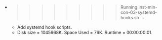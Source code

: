 * >>>>>>>>> Running inst-min-con-03-systemd-hooks.sh ...
  * Add systemd hook scripts.
  * Disk size = 1045668K. Space Used = 76K. Runtime = 00:00:00:01.

